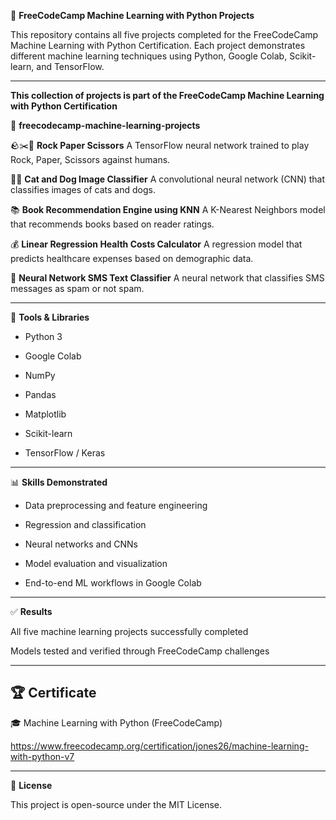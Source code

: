 🧠 **FreeCodeCamp Machine Learning with Python Projects**

This repository contains all five projects completed for the FreeCodeCamp Machine Learning with Python Certification.
Each project demonstrates different machine learning techniques using Python, Google Colab, Scikit-learn, and TensorFlow.

---

**This collection of projects is part of the
FreeCodeCamp Machine Learning with Python Certification**

📂 **freecodecamp-machine-learning-projects**

🪨✂️📄 **Rock Paper Scissors**  A TensorFlow neural network trained to play Rock, Paper, Scissors against humans.

🐶🐱 **Cat and Dog Image Classifier**  A convolutional neural network (CNN) that classifies images of cats and dogs.

📚 **Book Recommendation Engine using KNN**  A K-Nearest Neighbors model that recommends books based on reader ratings.

💰 **Linear Regression Health Costs Calculator**  A regression model that predicts healthcare expenses based on demographic data.

💬 **Neural Network SMS Text Classifier**  A neural network that classifies SMS messages as spam or not spam.

---

🧰 **Tools & Libraries**

- Python 3

- Google Colab

- NumPy

- Pandas

- Matplotlib

- Scikit-learn

- TensorFlow / Keras

---

📊 **Skills Demonstrated**

- Data preprocessing and feature engineering

- Regression and classification

- Neural networks and CNNs

- Model evaluation and visualization

- End-to-end ML workflows in Google Colab

---

✅ **Results**

All five machine learning projects successfully completed

Models tested and verified through FreeCodeCamp challenges

---

## 🏆 Certificate

🎓 Machine Learning with Python (FreeCodeCamp)

https://www.freecodecamp.org/certification/jones26/machine-learning-with-python-v7


---

📖 **License**

This project is open-source under the MIT License.
